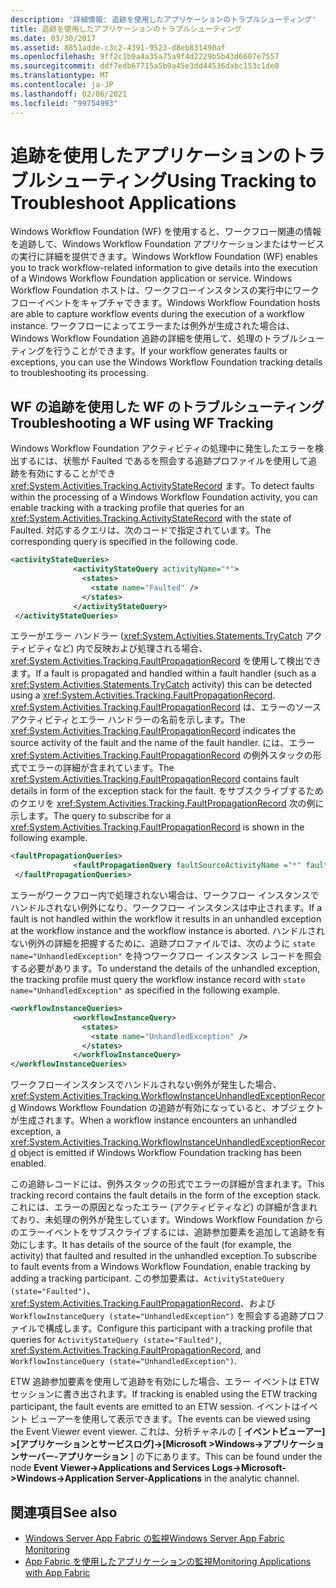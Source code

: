 ```yaml
---
description: '詳細情報: 追跡を使用したアプリケーションのトラブルシューティング'
title: 追跡を使用したアプリケーションのトラブルシューティング
ms.date: 03/30/2017
ms.assetid: 8851adde-c3c2-4391-9523-d8eb831490af
ms.openlocfilehash: 9ff2c1b9a4a35a75a9f4d2229b5b43d6607e7557
ms.sourcegitcommit: ddf7edb67715a5b9a45e3dd44536dabc153c1de0
ms.translationtype: MT
ms.contentlocale: ja-JP
ms.lasthandoff: 02/06/2021
ms.locfileid: "99754993"
---
```

# <a name="using-tracking-to-troubleshoot-applications"></a><span data-ttu-id="fadb7-103">追跡を使用したアプリケーションのトラブルシューティング</span><span class="sxs-lookup"><span data-stu-id="fadb7-103">Using Tracking to Troubleshoot Applications</span></span>

<span data-ttu-id="fadb7-104">Windows Workflow Foundation (WF) を使用すると、ワークフロー関連の情報を追跡して、Windows Workflow Foundation アプリケーションまたはサービスの実行に詳細を提供できます。</span><span class="sxs-lookup"><span data-stu-id="fadb7-104">Windows Workflow Foundation (WF) enables you to track workflow-related information to give details into the execution of a Windows Workflow Foundation application or service.</span></span> <span data-ttu-id="fadb7-105">Windows Workflow Foundation ホストは、ワークフローインスタンスの実行中にワークフローイベントをキャプチャできます。</span><span class="sxs-lookup"><span data-stu-id="fadb7-105">Windows Workflow Foundation hosts are able to capture workflow events during the execution of a workflow instance.</span></span> <span data-ttu-id="fadb7-106">ワークフローによってエラーまたは例外が生成された場合は、Windows Workflow Foundation 追跡の詳細を使用して、処理のトラブルシューティングを行うことができます。</span><span class="sxs-lookup"><span data-stu-id="fadb7-106">If your workflow generates faults or exceptions, you can use the Windows Workflow Foundation tracking details to troubleshooting its processing.</span></span>  
  
## <a name="troubleshooting-a-wf-using-wf-tracking"></a><span data-ttu-id="fadb7-107">WF の追跡を使用した WF のトラブルシューティング</span><span class="sxs-lookup"><span data-stu-id="fadb7-107">Troubleshooting a WF using WF Tracking</span></span>  

 <span data-ttu-id="fadb7-108">Windows Workflow Foundation アクティビティの処理中に発生したエラーを検出するには、状態が Faulted であるを照会する追跡プロファイルを使用して追跡を有効にすることができ <xref:System.Activities.Tracking.ActivityStateRecord> ます。</span><span class="sxs-lookup"><span data-stu-id="fadb7-108">To detect faults within the processing of a Windows Workflow Foundation activity, you can enable tracking with a tracking profile that queries for an <xref:System.Activities.Tracking.ActivityStateRecord> with the state of Faulted.</span></span> <span data-ttu-id="fadb7-109">対応するクエリは、次のコードで指定されています。</span><span class="sxs-lookup"><span data-stu-id="fadb7-109">The corresponding query is specified in the following code.</span></span>  
  
```xml  
<activityStateQueries>  
              <activityStateQuery activityName="*">  
                <states>  
                  <state name="Faulted" />  
                </states>  
              </activityStateQuery>  
 </activityStateQueries>  
```  
  
 <span data-ttu-id="fadb7-110">エラーがエラー ハンドラー (<xref:System.Activities.Statements.TryCatch> アクティビティなど) 内で反映および処理される場合、<xref:System.Activities.Tracking.FaultPropagationRecord> を使用して検出できます。</span><span class="sxs-lookup"><span data-stu-id="fadb7-110">If a fault is propagated and handled within a fault handler (such as a <xref:System.Activities.Statements.TryCatch> activity) this can be detected using a <xref:System.Activities.Tracking.FaultPropagationRecord>.</span></span> <span data-ttu-id="fadb7-111"><xref:System.Activities.Tracking.FaultPropagationRecord> は、エラーのソース アクティビティとエラー ハンドラーの名前を示します。</span><span class="sxs-lookup"><span data-stu-id="fadb7-111">The <xref:System.Activities.Tracking.FaultPropagationRecord> indicates the source activity of the fault and the name of the fault handler.</span></span> <span data-ttu-id="fadb7-112">には、エラー <xref:System.Activities.Tracking.FaultPropagationRecord> の例外スタックの形式でエラーの詳細が含まれています。</span><span class="sxs-lookup"><span data-stu-id="fadb7-112">The <xref:System.Activities.Tracking.FaultPropagationRecord> contains fault details in form of the exception stack for the fault.</span></span> <span data-ttu-id="fadb7-113">をサブスクライブするためのクエリを <xref:System.Activities.Tracking.FaultPropagationRecord> 次の例に示します。</span><span class="sxs-lookup"><span data-stu-id="fadb7-113">The query to subscribe for a <xref:System.Activities.Tracking.FaultPropagationRecord> is shown in the following example.</span></span>  
  
```xml  
<faultPropagationQueries>  
              <faultPropagationQuery faultSourceActivityName ="*" faultHandlerActivityName="*"/>  
 </faultPropagationQueries>  
```  
  
 <span data-ttu-id="fadb7-114">エラーがワークフロー内で処理されない場合は、ワークフロー インスタンスでハンドルされない例外になり、ワークフロー インスタンスは中止されます。</span><span class="sxs-lookup"><span data-stu-id="fadb7-114">If a fault is not handled within the workflow it results in an unhandled exception at the workflow instance and the workflow instance is aborted.</span></span> <span data-ttu-id="fadb7-115">ハンドルされない例外の詳細を把握するために、追跡プロファイルでは、次のように `state name="UnhandledException"` を持つワークフロー インスタンス レコードを照会する必要があります。</span><span class="sxs-lookup"><span data-stu-id="fadb7-115">To understand the details of the unhandled exception, the tracking profile must query the workflow instance record with `state name="UnhandledException"` as specified in the following example.</span></span>  
  
```xml  
<workflowInstanceQueries>  
              <workflowInstanceQuery>  
                <states>  
                  <state name="UnhandledException" />  
                </states>  
              </workflowInstanceQuery>  
</workflowInstanceQueries>  
```  
  
 <span data-ttu-id="fadb7-116">ワークフローインスタンスでハンドルされない例外が発生した場合、 <xref:System.Activities.Tracking.WorkflowInstanceUnhandledExceptionRecord> Windows Workflow Foundation の追跡が有効になっていると、オブジェクトが生成されます。</span><span class="sxs-lookup"><span data-stu-id="fadb7-116">When a workflow instance encounters an unhandled exception, a <xref:System.Activities.Tracking.WorkflowInstanceUnhandledExceptionRecord> object is emitted if Windows Workflow Foundation tracking has been enabled.</span></span>  
  
 <span data-ttu-id="fadb7-117">この追跡レコードには、例外スタックの形式でエラーの詳細が含まれます。</span><span class="sxs-lookup"><span data-stu-id="fadb7-117">This tracking record contains the fault details in the form of the exception stack.</span></span> <span data-ttu-id="fadb7-118">これには、エラーの原因となったエラー (アクティビティなど) の詳細が含まれており、未処理の例外が発生しています。Windows Workflow Foundation からのエラーイベントをサブスクライブするには、追跡参加要素を追加して追跡を有効にします。</span><span class="sxs-lookup"><span data-stu-id="fadb7-118">It has details of the source of the fault (for example, the activity) that faulted and resulted in the unhandled exception.To subscribe to fault events from a Windows Workflow Foundation, enable tracking by adding a tracking participant.</span></span> <span data-ttu-id="fadb7-119">この参加要素は、`ActivityStateQuery (state="Faulted")`、<xref:System.Activities.Tracking.FaultPropagationRecord>、および `WorkflowInstanceQuery (state="UnhandledException")` を照会する追跡プロファイルで構成します。</span><span class="sxs-lookup"><span data-stu-id="fadb7-119">Configure this participant with a tracking profile that queries for `ActivityStateQuery (state="Faulted")`, <xref:System.Activities.Tracking.FaultPropagationRecord>, and `WorkflowInstanceQuery (state="UnhandledException")`.</span></span>  
  
 <span data-ttu-id="fadb7-120">ETW 追跡参加要素を使用して追跡を有効にした場合、エラー イベントは ETW セッションに書き出されます。</span><span class="sxs-lookup"><span data-stu-id="fadb7-120">If tracking is enabled using the ETW tracking participant, the fault events are emitted to an ETW session.</span></span> <span data-ttu-id="fadb7-121">イベントはイベント ビューアーを使用して表示できます。</span><span class="sxs-lookup"><span data-stu-id="fadb7-121">The events can be viewed using the Event Viewer event viewer.</span></span> <span data-ttu-id="fadb7-122">これは、分析チャネルの [ **イベントビューアー] >[アプリケーションとサービスログ]->[Microsoft >Windows->アプリケーションサーバー-アプリケーション** ] の下にあります。</span><span class="sxs-lookup"><span data-stu-id="fadb7-122">This can be found under the node **Event Viewer->Applications and Services Logs->Microsoft->Windows->Application Server-Applications** in the analytic channel.</span></span>  
  
## <a name="see-also"></a><span data-ttu-id="fadb7-123">関連項目</span><span class="sxs-lookup"><span data-stu-id="fadb7-123">See also</span></span>

- <span data-ttu-id="fadb7-124">[Windows Server App Fabric の監視](/previous-versions/appfabric/ee677251(v=azure.10))</span><span class="sxs-lookup"><span data-stu-id="fadb7-124">[Windows Server App Fabric Monitoring](/previous-versions/appfabric/ee677251(v=azure.10))</span></span>
- <span data-ttu-id="fadb7-125">[App Fabric を使用したアプリケーションの監視](/previous-versions/appfabric/ee677276(v=azure.10))</span><span class="sxs-lookup"><span data-stu-id="fadb7-125">[Monitoring Applications with App Fabric](/previous-versions/appfabric/ee677276(v=azure.10))</span></span>
